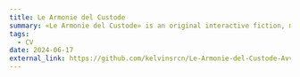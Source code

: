 ```yaml
---
title: Le Armonie del Custode
summary: «Le Armonie del Custode» is an original interactive fiction, made in Italian, using Java. Project developed in collaboration with my colleague <a href = "https://github.com/ale-pell">Alessandro Pellegrino</a>.
tags:
  - CV
date: 2024-06-17
external_link: https://github.com/kelvinsrcn/Le-Armonie-del-Custode-Avventura-Mista
---
```

